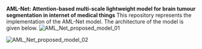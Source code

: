**AML-Net: Attention-based multi-scale lightweight model for brain tumour segmentation in internet of medical things**
This repository represents the implementation of the AML-Net model.
The architecture of the model is given below. 
![AML_Net_proposed_model_01](https://github.com/user-attachments/assets/389bd3c6-9295-4834-a6e6-4b41b511c0ae)

![AML_Net_proposed_model_02](https://github.com/user-attachments/assets/920be168-056f-4feb-b293-80ea5bb02cc1)
